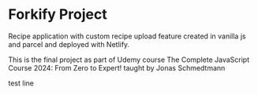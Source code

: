 # Forkify Project

Recipe application with custom recipe upload feature created in vanilla js and parcel and deployed with Netlify. 

This is the final project as part of Udemy course The Complete JavaScript Course 2024: From Zero to Expert! taught by Jonas Schmedtmann

test line 

